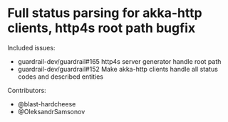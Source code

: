 Full status parsing for akka-http clients, http4s root path bugfix
===

Included issues:
- guardrail-dev/guardrail#165 http4s server generator handle root path
- guardrail-dev/guardrail#152 Make akka-http clients handle all status codes and described entities

Contributors:
- @blast-hardcheese
- @OleksandrSamsonov
